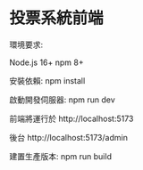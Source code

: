 # 投票系統前端

環境要求:

Node.js 16+
npm 8+

安裝依賴:
npm install

啟動開發伺服器:
npm run dev

前端將運行於 http://localhost:5173

後台 http://localhost:5173/admin

建置生產版本:
npm run build
